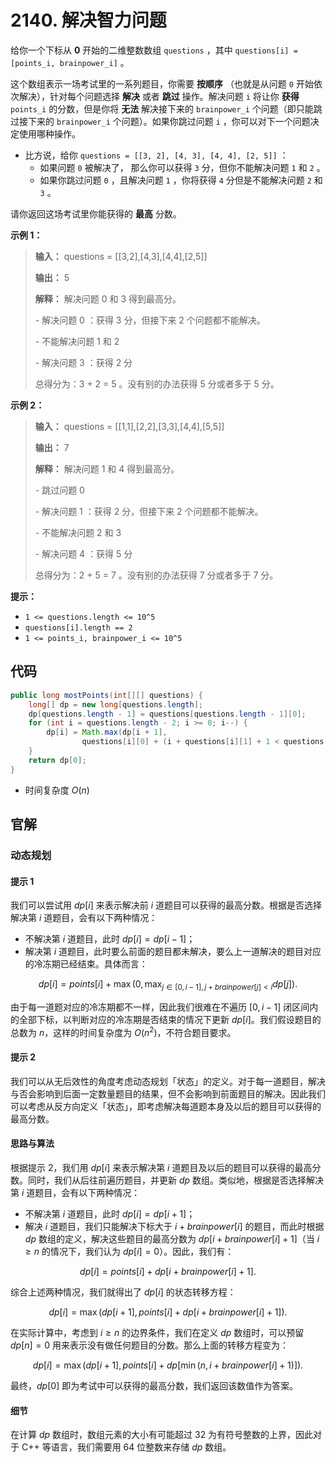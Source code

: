 # 2140. 解决智力问题

给你一个下标从 **0**  开始的二维整数数组 `questions` ，其中 `questions[i] = [points_i, brainpower_i]` 。

这个数组表示一场考试里的一系列题目，你需要 **按顺序**  （也就是从问题 `0` 开始依次解决），针对每个问题选择 **解决**  或者 **跳过**  操作。解决问题 `i` 将让你 **获得**   `points_i` 的分数，但是你将 **无法**  解决接下来的 `brainpower_i` 个问题（即只能跳过接下来的 `brainpower_i` 个问题）。如果你跳过问题 `i` ，你可以对下一个问题决定使用哪种操作。

*   比方说，给你 `questions = [[3, 2], [4, 3], [4, 4], [2, 5]]` ：
    *   如果问题 `0` 被解决了， 那么你可以获得 `3` 分，但你不能解决问题 `1` 和 `2` 。
    *   如果你跳过问题 `0` ，且解决问题 `1` ，你将获得 `4` 分但是不能解决问题 `2` 和 `3` 。

请你返回这场考试里你能获得的 **最高**  分数。

**示例 1：** 

> **输入：** questions = \[\[3,2],\[4,3],\[4,4],\[2,5]]
>
> **输出：** 5
>
> **解释：** 解决问题 0 和 3 得到最高分。
>
> \- 解决问题 0 ：获得 3 分，但接下来 2 个问题都不能解决。
>
> \- 不能解决问题 1 和 2
>
> \- 解决问题 3 ：获得 2 分
>
> 总得分为：3 \+ 2 = 5 。没有别的办法获得 5 分或者多于 5 分。

**示例 2：** 

> **输入：** questions = \[\[1,1],\[2,2],\[3,3],\[4,4],\[5,5]]
>
> **输出：** 7
>
> **解释：** 解决问题 1 和 4 得到最高分。
>
> \- 跳过问题 0
>
> \- 解决问题 1 ：获得 2 分，但接下来 2 个问题都不能解决。
>
> \- 不能解决问题 2 和 3
>
> \- 解决问题 4 ：获得 5 分
>
> 总得分为：2 \+ 5 = 7 。没有别的办法获得 7 分或者多于 7 分。

**提示：** 

*   `1 <= questions.length <= 10^5`
*   `questions[i].length == 2`
*   `1 <= points_i, brainpower_i <= 10^5`

## 代码

```java
public long mostPoints(int[][] questions) {
    long[] dp = new long[questions.length];
    dp[questions.length - 1] = questions[questions.length - 1][0];
    for (int i = questions.length - 2; i >= 0; i--) {
        dp[i] = Math.max(dp[i + 1], 
                questions[i][0] + (i + questions[i][1] + 1 < questions.length ? dp[i + questions[i][1] + 1] : 0));
    }
    return dp[0];
}
```

- 时间复杂度 $O(n)$

## 官解

### 动态规划

#### 提示 1

我们可以尝试用 $dp[i]$ 来表示解决前 $i$ 道题目可以获得的最高分数。根据是否选择解决第 $i$ 道题目，会有以下两种情况：

- 不解决第 $i$ 道题目，此时 $dp[i] = dp[i - 1]$；
- 解决第 $i$ 道题目，此时要么前面的题目都未解决，要么上一道解决的题目对应的冷冻期已经结束。具体而言：

$$
dp[i] = points[i] + \max(0, \max_{j \in [0, i - 1], j + brainpower[j] < i} dp[j]).
$$

由于每一道题对应的冷冻期都不一样，因此我们很难在不遍历 $[0, i - 1]$ 闭区间内的全部下标，以判断对应的冷冻期是否结束的情况下更新 $dp[i]$。我们假设题目的总数为 $n$，这样的时间复杂度为 $O(n^2)$，不符合题目要求。

#### 提示 2

我们可以从无后效性的角度考虑动态规划「状态」的定义。对于每一道题目，解决与否会影响到后面一定数量题目的结果，但不会影响到前面题目的解决。因此我们可以考虑从反方向定义「状态」，即考虑解决每道题本身及以后的题目可以获得的最高分数。

#### 思路与算法

根据提示 2，我们用 $dp[i]$ 来表示解决第 $i$ 道题目及以后的题目可以获得的最高分数。同时，我们从后往前遍历题目，并更新 $dp$ 数组。类似地，根据是否选择解决第 $i$ 道题目，会有以下两种情况：

- 不解决第 $i$ 道题目，此时 $dp[i] = dp[i + 1]$；
- 解决 $i$ 道题目，我们只能解决下标大于 $i + brainpower[i]$ 的题目，而此时根据 $dp$ 数组的定义，解决这些题目的最高分数为 $dp[i + brainpower[i] + 1]$（当 $i \geq n$ 的情况下，我们认为 $dp[i] = 0$）。因此，我们有：

$$
dp[i] = points[i] + dp[i + brainpower[i] + 1].
$$

综合上述两种情况，我们就得出了 $dp[i]$ 的状态转移方程：

$$
dp[i] = \max(dp[i + 1], points[i] + dp[i + brainpower[i] + 1]).
$$

在实际计算中，考虑到 $i \geq n$ 的边界条件，我们在定义 $dp$ 数组时，可以预留 $dp[n] = 0$ 用来表示没有做任何题目的分数。那么上面的转移方程变为：

$$
dp[i] = \max(dp[i + 1], points[i] + dp[\min(n, i + brainpower[i] + 1)]).
$$

最终，$dp[0]$ 即为考试中可以获得的最高分数，我们返回该数值作为答案。

#### 细节

在计算 $dp$ 数组时，数组元素的大小有可能超过 32 为有符号整数的上界，因此对于 C++ 等语言，我们需要用 64 位整数来存储 $dp$ 数组。